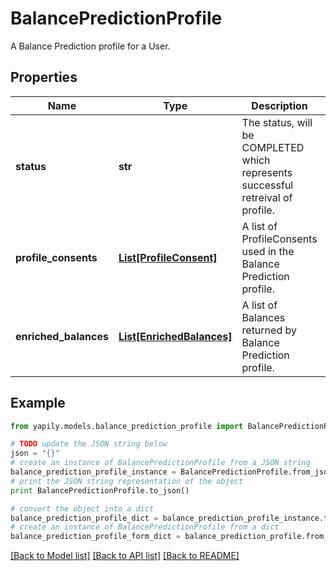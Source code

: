 # BalancePredictionProfile

A Balance Prediction profile for a User.

## Properties
Name | Type | Description | Notes
------------ | ------------- | ------------- | -------------
**status** | **str** | The status, will be COMPLETED which represents successful retreival of profile. | [optional] 
**profile_consents** | [**List[ProfileConsent]**](ProfileConsent.md) | A list of ProfileConsents used in the Balance Prediction profile. | [optional] 
**enriched_balances** | [**List[EnrichedBalances]**](EnrichedBalances.md) | A list of Balances returned by Balance Prediction profile. | [optional] 

## Example

```python
from yapily.models.balance_prediction_profile import BalancePredictionProfile

# TODO update the JSON string below
json = "{}"
# create an instance of BalancePredictionProfile from a JSON string
balance_prediction_profile_instance = BalancePredictionProfile.from_json(json)
# print the JSON string representation of the object
print BalancePredictionProfile.to_json()

# convert the object into a dict
balance_prediction_profile_dict = balance_prediction_profile_instance.to_dict()
# create an instance of BalancePredictionProfile from a dict
balance_prediction_profile_form_dict = balance_prediction_profile.from_dict(balance_prediction_profile_dict)
```
[[Back to Model list]](../README.md#documentation-for-models) [[Back to API list]](../README.md#documentation-for-api-endpoints) [[Back to README]](../README.md)


